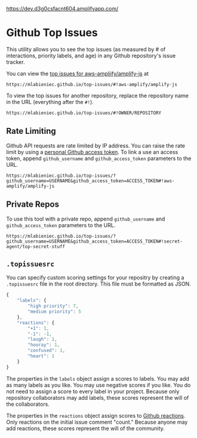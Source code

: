 https://dev.d3g0csfacnt604.amplifyapp.com/

# Github Top Issues

This utility allows you to see the top issues (as measured by # of interactions, priority labels, and age) in any Github repository's issue tracker.

You can view the [top issues for aws-ampliify/amplify-js](https://mlabieniec.github.io/top-issues/#!aws-amplify/amplify-js) at

```
https://mlabieniec.github.io/top-issues/#!aws-amplify/amplify-js
```

To view the top issues for another repository, replace the repository name in the URL (everything after the `#!`).

```
https://mlabieniec.github.io/top-issues/#!OWNER/REPOSITORY
```

## Rate Limiting

Github API requests are rate limited by IP address. You can raise the rate limit by using a [personal Github access token](https://help.github.com/articles/creating-an-access-token-for-command-line-use/). To link a use an access token, append `github_username` and `github_access_token` parameters to the URL.

```
https://mlabieniec.github.io/top-issues/?github_username=USERNAME&github_access_token=ACCESS_TOKEN#!aws-amplify/amplify-js
```

## Private Repos

To use this tool with a private repo, append `github_username` and `github_access_token` parameters to the URL.

```
https://mlabieniec.github.io/top-issues/?github_username=USERNAME&github_access_token=ACCESS_TOKEN#!secret-agent/top-secret-stuff
```

## `.topissuesrc`

You can specify custom scoring settings for your repositry by creating a `.topissuesrc` file in the root directory. This file must be formatted as JSON.

```js
{
    "labels": {
        "high priority": 7,
        "medium priority": 5
    },
    "reactions": {
        "+1": 1,
        "-1": -1,
        "laugh": 1,
        "hooray": 1,
        "confused": 1,
        "heart": 1
    }
}
```

The properties in the `labels` object assign a scores to labels. You may add as many labels as you like. You may use negative scores if you like. You do not need to assign a score to every label in your project. Because only repository collaborators may add labels, these scores represent the will of the collaborators.

The properties in the `reactions` object assign scores to [Github reactions](https://github.com/blog/2119-add-reactions-to-pull-requests-issues-and-comments). Only reactions on the initial issue comment "count." Because anyone may add reactions, these scores represent the will of the community.
